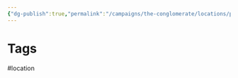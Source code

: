 ```yaml
---
{"dg-publish":true,"permalink":"/campaigns/the-conglomerate/locations/pentrefach/pentrefach/"}
---
```




# Tags
#location 
